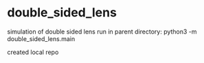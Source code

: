 # double_sided_lens
simulation of double sided lens
run in parent directory:
python3 -m double_sided_lens.main

created local repo
